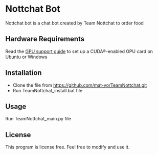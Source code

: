 # Nottchat Bot
Nottchat bot is a chat bot created by Team Nottchat to order food

## Hardware Requirements
Read the [GPU support guide](https://www.tensorflow.org/install/gpu) to set up a CUDA®-enabled GPU card on Ubuntu or Windows

## Installation
- Clone the file from https://github.com/mat-yo/TeamNottchat.git
- Run TeamNottchat_install.bat file

## Usage
Run TeamNottchat_main.py file

## License
This program is license free. Feel free to modify and use it.
